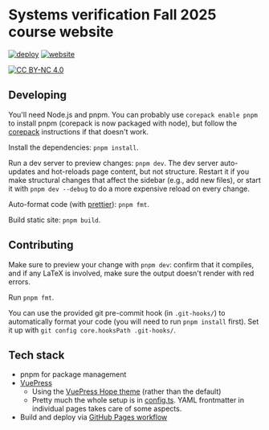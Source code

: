 # Systems verification Fall 2025 course website

[![deploy](https://github.com/tchajed/sys-verif-fa25/actions/workflows/deploy.yml/badge.svg)](https://github.com/tchajed/sys-verif-fa25/actions/workflows/deploy.yml) [![website](https://img.shields.io/badge/website-blue?logo=web)](https://tchajed.github.io/sys-verif-fa25/)

[![CC BY-NC 4.0][cc-by-nc-shield]][cc-by-nc]

[cc-by-nc]: https://creativecommons.org/licenses/by-nc/4.0/
[cc-by-nc-shield]: https://img.shields.io/badge/License-CC%20BY--NC%204.0-lightgrey.svg

## Developing

You'll need Node.js and pnpm. You can probably use `corepack enable pnpm` to install pnpm (corepack is now packaged with node), but follow the [corepack](https://pnpm.io/installation#using-corepack) instructions if that doesn't work.

Install the dependencies: `pnpm install`.

Run a dev server to preview changes: `pnpm dev`. The dev server auto-updates and hot-reloads page content, but not structure. Restart it if you make structural changes that affect the sidebar (e.g., add new files), or start it with `pnpm dev --debug` to do a more expensive reload on every change.

Auto-format code (with [prettier](https://prettier.io/)): `pnpm fmt`.

Build static site: `pnpm build`.

## Contributing

Make sure to preview your change with `pnpm dev`: confirm that it compiles, and if any LaTeX is involved, make sure the output doesn't render with red errors.

Run `pnpm fmt`.

You can use the provided git pre-commit hook (in `.git-hooks/`) to automatically format your code (you will need to run `pnpm install` first). Set it up with `git config core.hooksPath .git-hooks/`.

## Tech stack

- pnpm for package management
- [VuePress](https://vuepress.vuejs.org/)
  - Using the [VuePress Hope theme](https://theme-hope.vuejs.press/) (rather than the default)
  - Pretty much the whole setup is in [config.ts](docs/.vuepress/config.ts). YAML frontmatter in individual pages takes care of some aspects.
- Build and deploy via [GitHub Pages workflow](./.github/workflows/deploy.yml)
